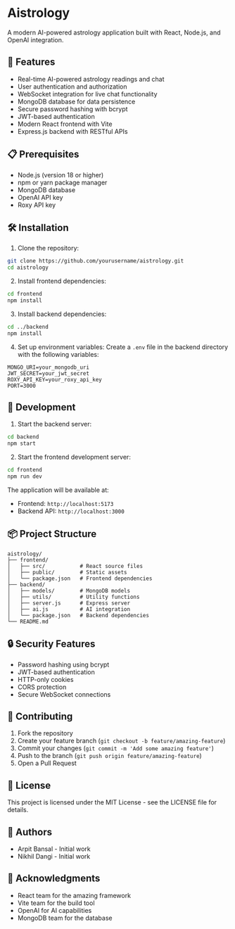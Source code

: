 # Aistrology

A modern AI-powered astrology application built with React, Node.js, and OpenAI integration.

## 🚀 Features

- Real-time AI-powered astrology readings and chat
- User authentication and authorization
- WebSocket integration for live chat functionality
- MongoDB database for data persistence
- Secure password hashing with bcrypt
- JWT-based authentication
- Modern React frontend with Vite
- Express.js backend with RESTful APIs

## 📋 Prerequisites

- Node.js (version 18 or higher)
- npm or yarn package manager
- MongoDB database
- OpenAI API key
- Roxy API key

## 🛠️ Installation

1. Clone the repository:
```bash
git clone https://github.com/yourusername/aistrology.git
cd aistrology
```

2. Install frontend dependencies:
```bash
cd frontend
npm install
```

3. Install backend dependencies:
```bash
cd ../backend
npm install
```

4. Set up environment variables:
Create a `.env` file in the backend directory with the following variables:
```env
MONGO_URI=your_mongodb_uri
JWT_SECRET=your_jwt_secret
ROXY_API_KEY=your_roxy_api_key
PORT=3000
```

## 🚀 Development

1. Start the backend server:
```bash
cd backend
npm start
```

2. Start the frontend development server:
```bash
cd frontend
npm run dev
```

The application will be available at:
- Frontend: `http://localhost:5173`
- Backend API: `http://localhost:3000`

## 📦 Project Structure

```
aistrology/
├── frontend/
│   ├── src/           # React source files
│   ├── public/        # Static assets
│   └── package.json   # Frontend dependencies
├── backend/
│   ├── models/        # MongoDB models
│   ├── utils/         # Utility functions
│   ├── server.js      # Express server
│   ├── ai.js          # AI integration
│   └── package.json   # Backend dependencies
└── README.md
```

## 🔒 Security Features

- Password hashing using bcrypt
- JWT-based authentication
- HTTP-only cookies
- CORS protection
- Secure WebSocket connections

## 🤝 Contributing

1. Fork the repository
2. Create your feature branch (`git checkout -b feature/amazing-feature`)
3. Commit your changes (`git commit -m 'Add some amazing feature'`)
4. Push to the branch (`git push origin feature/amazing-feature`)
5. Open a Pull Request

## 📄 License

This project is licensed under the MIT License - see the LICENSE file for details.

## 👥 Authors

- Arpit Bansal - Initial work
- Nikhil Dangi - Initial work


## 🙏 Acknowledgments

- React team for the amazing framework
- Vite team for the build tool
- OpenAI for AI capabilities
- MongoDB team for the database
